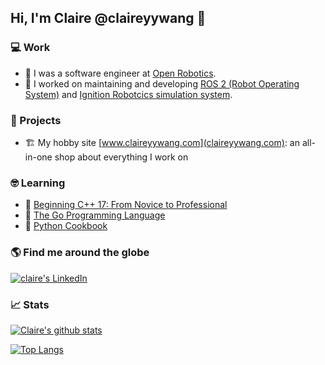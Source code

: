 ## Hi, I'm Claire @claireyywang 👋  
<!--
**claireyywang/claireyywang** is a ✨ _special_ ✨ repository because its `README.md` (this file) appears on your GitHub profile.

Here are some ideas to get you started:

- 🔭 I’m currently working on ...
- 🌱 I’m currently learning ...
- 👯 I’m looking to collaborate on ...
- 🤔 I’m looking for help with ...
- 💬 Ask me about ...
- 📫 How to reach me: ...
- 😄 Pronouns: ...
- ⚡ Fun fact: ...
--> 

### 💻 Work

- 🤖  I was a software engineer at [Open Robotics](https://www.openrobotics.org/).
- 🔭  I worked on maintaining and developing [ROS 2 (Robot Operating System)](https://github.com/ros2) and [Ignition Robotcics simulation system](https://github.com/ignitionrobotics). 

### 👷 Projects

- 🏗️ My hobby site [www.claireyywang.com](claireyywang.com): an all-in-one shop about everything I work on

### 🤓 Learning

- 📙 [Beginning C++ 17: From Novice to Professional](https://www.amazon.com/Beginning-C-17-Novice-Professional/dp/1484233654)
- 📖 [The Go Programming Language](https://www.gopl.io/)
- 📕 [Python Cookbook](https://www.oreilly.com/library/view/python-cookbook-3rd/9781449357337/)

### 🌎 Find me around the globe

[![claire's LinkedIn](https://img.shields.io/badge/linkedin-%230077B5.svg?&style=for-the-badge&logo=linkedin&logoColor=white)](https://www.linkedin.com/in/claireyywang/)

### 📈 Stats

[![Claire's github stats](https://github-readme-stats.vercel.app/api?username=claireyywang&hide=stars&show_icons=true&theme=buefy)](https://github.com/anuraghazra/github-readme-stats)

[![Top Langs](https://github-readme-stats.vercel.app/api/top-langs/?username=claireyywang&layout=compact&theme=buefy)](https://github.com/anuraghazra/github-readme-stats)
